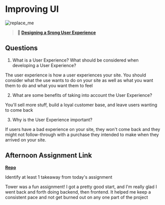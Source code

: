 # Improving UI

![replace_me](https://codeworks.blob.core.windows.net/public/assets/img/illustrations/placeholder.svg)

> **📖 [Designing a Srong User Experience](https://codeworksacademy.com/fs-student-guide/resources/wk7/03-Creating-Good-UX)**

## Questions

1. What is a User Experience? What should be considered when developing a User Experience?

The user experience is how a user experiences your site. You should consider what the use wants to do on your site as well as what you want them to do and what you want them to feel 

2. What are some benefits of taking into account the User Experience?

You'll sell more stuff, build a loyal customer base, and leave users wanting to come back

3. Why is the User Experience important?

If users have a bad experience on your site, they won't come back and they might not follow-through with a purchase they intended to make when they arrived on your site. 

## Afternoon Assignment Link

**[Repo](https://github.com/tebazele/<ASSIGNMENT_REPO>)**

Identify at least 1 takeaway from today's assignment

Tower was a fun assignment! I got a pretty good start, and I'm really glad I went back and forth doing backend, then frontend. It helped me keep a consistent pace and not get burned out on any one part of the project